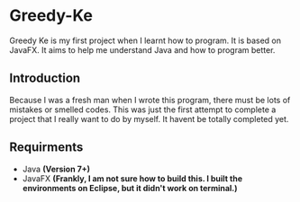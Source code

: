 # Greedy-Ke
Greedy Ke is my first project when I learnt how to program. It is based on JavaFX. It aims to help me understand Java and how to program better.

## Introduction
Because I was a fresh man when I wrote this program, there must be lots of mistakes or smelled codes. This was just the first attempt to complete a project that I really want to do by myself. It havent be totally completed yet.

## Requirments
- Java **(Version 7+)**
- JavaFX **(Frankly, I am not sure how to build this. I built the environments on Eclipse, but it didn't work on terminal.)**